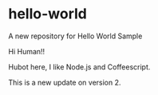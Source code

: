 # hello-world
A new repository for Hello World Sample

Hi Human!!

Hubot here, I like Node.js and Coffeescript.


This is a new update on version 2.
